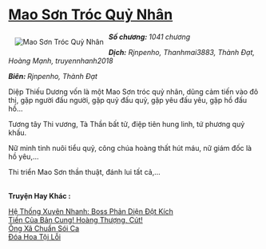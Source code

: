<a href="https://utruyen.com/mao-son-troc-quy-nhan/17567/" title="Mao Sơn Tróc Quỷ Nhân"><h1>Mao Sơn Tróc Quỷ Nhân</h1></a><div style="display:table"><img align="right" style="float: left; padding: 10px;" src="https://utruyen.com/images/story/200x260/mao-son-troc-quy-nhan.jpg" alt="Mao Sơn Tróc Quỷ Nhân"><b><i>Số chương: </i></b><i>1041 chương</i><p></p><b><i>Dịch:</i></b><i> Rjnpenho, Thanhmai3883, Thành Đạt, Hoàng Mạnh, truyennhanh2018<p></p><b>Biên: </b>Rjnpenho, Thành Đạt<p></p></i>Diệp Thiếu Dương vốn là một Mao Sơn tróc quỷ nhân, dũng cảm tiến vào đô thị, gặp người đấu người, gặp quỷ đấu quỷ, gặp yêu đấu yêu, gặp hồ đấu hồ...<p></p>Tương tây Thi vương, Tà Thần bất tử, điệp tiên hung linh, tứ phương quỷ khấu.<p></p>Nữ minh tinh nuôi tiểu quỷ, công chúa hoàng thất hút máu, nữ giám đốc là hồ yêu,...<p></p>Thi triển Mao Sơn thần thuật, đánh lui tất cả,...</div><p><br><b>Truyện Hay Khác :</b></p><a href="https://utruyen.com/he-thong-xuyen-nhanh-boss-phan-dien-dot-kich/17449/" alt="Hệ Thống Xuyên Nhanh: Boss Phản Diện Đột Kích">Hệ Thống Xuyên Nhanh: Boss Phản Diện Đột Kích</a><br/><a href="https://github.com/quanluxury/truyenhot/tree/master/truyenhay/13413/" alt="Tiền Của Bản Cung! Hoàng Thượng, Cút!">Tiền Của Bản Cung! Hoàng Thượng, Cút!</a><br/><a href="https://truyenhot2020.wordpress.com/2019/12/11/ong-xa-chuan-soi-ca/" alt="Ông Xã Chuẩn Sói Ca">Ông Xã Chuẩn Sói Ca</a><br/><a href="https://truyenngontinhay.wordpress.com/2019/10/03/doa-hoa-toi-loi/" alt="Đóa Hoa Tội Lỗi">Đóa Hoa Tội Lỗi</a><br/>